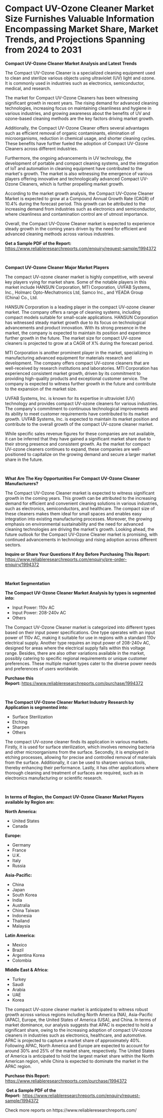 <p><h1>Compact UV-Ozone Cleaner Market Size Furnishes Valuable Information Encompassing Market Share, Market Trends, and Projections Spanning from 2024 to 2031</h1></p><p><strong>Compact UV-Ozone Cleaner Market Analysis and Latest Trends</strong></p>
<p><p>The Compact UV-Ozone Cleaner is a specialized cleaning equipment used to clean and sterilize various objects using ultraviolet (UV) light and ozone. It is commonly used in industries such as electronics, semiconductor, medical, and research.</p><p>The market for Compact UV-Ozone Cleaners has been witnessing significant growth in recent years. The rising demand for advanced cleaning technologies, increasing focus on maintaining cleanliness and hygiene in various industries, and growing awareness about the benefits of UV and ozone-based cleaning methods are the key factors driving market growth.</p><p>Additionally, the Compact UV-Ozone Cleaner offers several advantages such as efficient removal of organic contaminants, elimination of microorganisms, reduction in chemical usage, and shorter cleaning cycles. These benefits have further fueled the adoption of Compact UV-Ozone Cleaners across different industries.</p><p>Furthermore, the ongoing advancements in UV technology, the development of portable and compact cleaning systems, and the integration of IoT and automation in cleaning equipment have contributed to the market's growth. The market is also witnessing the emergence of various players offering innovative and technologically advanced Compact UV-Ozone Cleaners, which is further propelling market growth.</p><p>According to the market growth analysis, the Compact UV-Ozone Cleaner Market is expected to grow at a Compound Annual Growth Rate (CAGR) of 10.4% during the forecast period. This growth can be attributed to the increasing demand from industries such as electronics and semiconductor, where cleanliness and contamination control are of utmost importance.</p><p>Overall, the Compact UV-Ozone Cleaner market is expected to experience steady growth in the coming years driven by the need for efficient and advanced cleaning methods across various industries.</p></p>
<p><strong>Get a Sample PDF of the Report:&nbsp;</strong> <a href="https://www.reliableresearchreports.com/enquiry/request-sample/1994372">https://www.reliableresearchreports.com/enquiry/request-sample/1994372</a></p>
<p>&nbsp;</p>
<p><strong>Compact UV-Ozone Cleaner Major Market Players</strong></p>
<p><p>The compact UV-ozone cleaner market is highly competitive, with several key players vying for market share. Some of the notable players in this market include HANSUN Corporation, MTI Corporation, UVFAB Systems, Inc., Holmarc Opto-Mechatronics Ltd, Samco Inc., and YEADA Group (China) Co., Ltd.</p><p>HANSUN Corporation is a leading player in the compact UV-ozone cleaner market. The company offers a range of cleaning systems, including compact models suitable for small-scale applications. HANSUN Corporation has witnessed steady market growth due to its focus on technological advancements and product innovation. With its strong presence in the market, the company is expected to maintain its position and experience further growth in the future. The market size for compact UV-ozone cleaners is projected to grow at a CAGR of X% during the forecast period.</p><p>MTI Corporation is another prominent player in the market, specializing in manufacturing advanced equipment for materials research and development. The company offers compact UV-ozone cleaners that are well-received by research institutions and laboratories. MTI Corporation has experienced consistent market growth, driven by its commitment to providing high-quality products and exceptional customer service. The company is expected to witness further growth in the future and contribute to the expansion of the market size.</p><p>UVFAB Systems, Inc. is known for its expertise in ultraviolet (UV) technology and provides compact UV-ozone cleaners for various industries. The company's commitment to continuous technological improvements and its ability to meet customer requirements have contributed to its market growth. UVFAB Systems, Inc. is expected to maintain its market position and contribute to the overall growth of the compact UV-ozone cleaner market.</p><p>While specific sales revenue figures for these companies are not available, it can be inferred that they have gained a significant market share due to their strong presence and consistent growth. As the market for compact UV-ozone cleaners continues to expand, these companies are well-positioned to capitalize on the growing demand and secure a larger market share in the future.</p></p>
<p>&nbsp;</p>
<p><strong>What Are The Key Opportunities For Compact UV-Ozone Cleaner Manufacturers?</strong></p>
<p><p>The Compact UV-Ozone Cleaner market is expected to witness significant growth in the coming years. This growth can be attributed to the increasing demand for efficient and convenient cleaning solutions in various industries, such as electronics, semiconductors, and healthcare. The compact size of these cleaners makes them ideal for small spaces and enables easy integration into existing manufacturing processes. Moreover, the growing emphasis on environmental sustainability and the need for advanced cleaning technologies are driving the market's growth. Looking ahead, the future outlook for the Compact UV-Ozone Cleaner market is promising, with continued advancements in technology and rising adoption across different sectors.</p></p>
<p><strong>Inquire or Share Your Questions If Any Before Purchasing This Report:</strong> <a href="https://www.reliableresearchreports.com/enquiry/pre-order-enquiry/1994372">https://www.reliableresearchreports.com/enquiry/pre-order-enquiry/1994372</a></p>
<p>&nbsp;</p>
<p><strong>Market Segmentation</strong></p>
<p><strong>The Compact UV-Ozone Cleaner Market Analysis by types is segmented into:</strong></p>
<p><ul><li>Input Power: 110v AC</li><li>Input Power: 208-240v AC</li><li>Others</li></ul></p>
<p><p>The Compact UV-Ozone Cleaner market is categorized into different types based on their input power specifications. One type operates with an input power of 110v AC, making it suitable for use in regions with a standard 110v electrical supply. Another type requires an input power of 208-240v AC, designed for areas where the electrical supply falls within this voltage range. Besides, there are also other variations available in the market, possibly catering to specific regional requirements or unique customer preferences. These multiple market types cater to the diverse power needs and preferences of users worldwide.</p></p>
<p><strong>Purchase this Report:&nbsp;</strong><a href="https://www.reliableresearchreports.com/purchase/1994372">https://www.reliableresearchreports.com/purchase/1994372</a></p>
<p>&nbsp;</p>
<p><strong>The Compact UV-Ozone Cleaner Market Industry Research by Application is segmented into:</strong></p>
<p><ul><li>Surface Sterilization</li><li>Etching</li><li>Sharpen</li><li>Others</li></ul></p>
<p><p>The compact UV-ozone cleaner finds its application in various markets. Firstly, it is used for surface sterilization, which involves removing bacteria and other microorganisms from the surface. Secondly, it is employed in etching processes, allowing for precise and controlled removal of materials from the surface. Additionally, it can be used to sharpen various tools, thereby enhancing their performance. Lastly, it has other applications where thorough cleaning and treatment of surfaces are required, such as in electronics manufacturing or scientific research.</p></p>
<p>&nbsp;</p>
<p><strong>In terms of Region, the Compact UV-Ozone Cleaner Market Players available by Region are:</strong></p>
<p>
    <p> <strong> North America: </strong>
        <ul>
            <li>United States</li>
            <li>Canada</li>
        </ul>
        </p> 
    <p> <strong> Europe: </strong>
        <ul>
            <li>Germany</li>
            <li>France</li>
            <li>U.K.</li>
            <li>Italy</li>
            <li>Russia</li>
        </ul>
        </p> 
    <p> <strong> Asia-Pacific: </strong>
        <ul>
            <li>China</li>
            <li>Japan</li>
            <li>South Korea</li>
            <li>India</li>
            <li>Australia</li>
            <li>China Taiwan</li>
            <li>Indonesia</li>
            <li>Thailand</li>
            <li>Malaysia</li>
        </ul>
        </p> 
    <p> <strong> Latin America: </strong>
        <ul>
            <li>Mexico</li>
            <li>Brazil</li>
            <li>Argentina Korea</li>
            <li>Colombia</li>
        </ul>
        </p> 
    <p> <strong> Middle East & Africa: </strong>
        <ul>
            <li>Turkey</li>
            <li>Saudi</li>
            <li>Arabia</li>
            <li>UAE</li>
            <li>Korea</li>
        </ul>
    </p>
    </p>
<p><p>The compact UV-ozone cleaner market is anticipated to witness robust growth across various regions including North America (NA), Asia-Pacific (APAC), Europe, the United States of America (USA), and China. In terms of market dominance, our analysis suggests that APAC is expected to hold a significant share, owing to the increasing adoption of compact UV-ozone cleaners in industries such as electronics, healthcare, and automotive. APAC is projected to capture a market share of approximately 40%. Following APAC, North America and Europe are expected to account for around 30% and 25% of the market share, respectively. The United States of America is anticipated to hold the largest market share within the North American region, while China is expected to dominate the market in the APAC region.</p></p>
<p><strong>Purchase this Report: </strong><a href="https://www.reliableresearchreports.com/purchase/1994372">https://www.reliableresearchreports.com/purchase/1994372</a></p>
<p>&nbsp;<strong>Get a Sample PDF of the Report:&nbsp;&nbsp;</strong><a href="https://www.reliableresearchreports.com/enquiry/request-sample/1994372">https://www.reliableresearchreports.com/enquiry/request-sample/1994372</a></p>
<p><strong></strong></p>
<p>Check more reports on https://www.reliableresearchreports.com/</p>